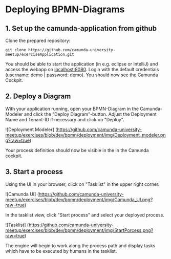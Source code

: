 # Deploying BPMN-Diagrams


## 1. Set up the camunda-application from github

Clone the prepared repository:

```
git clone https://github.com/camunda-university-meetup/exerciseApplication.git
```


You should be able to start the application (in e.g. eclipse or IntelliJ) and access the webapp on [localhost:8080](http://localhost:8080). Login with the default credentials (username: demo | password: demo). You should now see the Camunda Cockpit.

## 2. Deploy a Diagram

With your application running, open your BPMN-Diagram in the Camunda-Modeler and click the "Deploy Diagram"-button. Adjust the Deployment Name and Tenant-ID if necessary and click on "Deploy".

![Deployment Modeler] (https://github.com/camunda-university-meetup/exercises/blob/dev/bpmn/deployment/img/Deployment_modeler.png?raw=true)

Your process definition should now be visible in the in the Camunda cockpit.
 
 
 ## 3. Start a process
 
Using the UI in your browser, click on "Tasklist" in the upper right corner.
 
![Camunda UI] (https://github.com/camunda-university-meetup/exercises/blob/dev/bpmn/deployment/img/Camunda_UI.png?raw=true)

In the tasklist view, click "Start process" and select your deployed process. 

![Tasklist] (https://github.com/camunda-university-meetup/exercises/blob/dev/bpmn/deployment/img/StartPorcess.png?raw=true)

The engine will begin to work along the process path and display tasks which have to be executed by humans in the tasklist.
